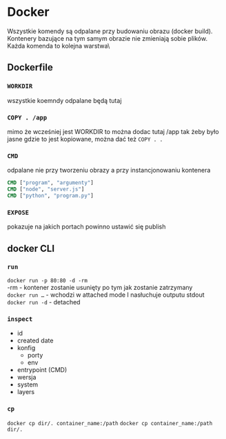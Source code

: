 # Docker

Wszystkie komendy są odpalane przy budowaniu obrazu (docker build).\
Kontenery bazujące na tym samym obrazie nie zmieniają sobie plików.\
Każda komenda to kolejna warstwa\
## Dockerfile
### `WORKDIR`
wszystkie koemndy odpalane będą tutaj

### `COPY . /app`
mimo że wcześniej jest WORKDIR to można dodac tutaj /app tak żeby było jasne gdzie to jest kopiowane, można dać też `COPY . .`

### `CMD` 
odpalane nie przy tworzeniu obrazy a przy instancjonowaniu kontenera
```dockerfile
CMD ["program", "argumenty"]
CMD ["node", "server.js"]
CMD ["python", "program.py"]
```

### `EXPOSE`
pokazuje na jakich portach powinno ustawić się publish

## docker CLI
### `run`
`docker run -p 80:80 -d -rm` \
-rm - kontener zostanie usunięty po tym jak zostanie zatrzymany \
`docker run …` - wchodzi w attached mode I nasłuchuje outputu stdout\
`docker run -d` - detached

### `inspect`
- id
- created date
- konfig 
  - porty
  - env
- entrypoint (CMD)
- wersja
- system
- layers

### `cp`
`docker cp dir/. container_name:/path`
`docker cp container_name:/path dir/.`
